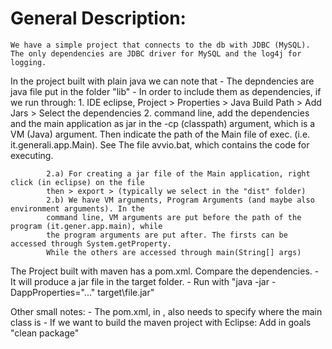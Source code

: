 # General Description:
    We have a simple project that connects to the db with JDBC (MySQL).
    The only dependencies are JDBC driver for MySQL and the log4j for logging.

In the project built with plain java we can note that
    - The depndencies are java file put in the folder "lib"
    - In order to include them as dependencies, if we run through:
        1. IDE eclipse, Project > Properties > Java Build Path > Add Jars > Select the dependencies
        2. command line, add the dependencies and the main application as jar in the -cp (classpath)
            argument, which is a VM (Java) argument. Then indicate the path of the Main file of exec.
            (i.e. it.generali.app.Main). See The file avvio.bat, which contains the code for executing.

            2.a) For creating a jar file of the Main application, right click (in eclipse) on the file
            then > export > (typically we select in the "dist" folder)
            2.b) We have VM arguments, Program Arguments (and maybe also environment arguments). In the 
            command line, VM arguments are put before the path of the program (it.gener.app.main), while
            the program arguments are put after. The firsts can be accessed through System.getProperty.
            While the others are accessed through main(String[] args)

The Project built with maven has a pom.xml. Compare the dependencies. 
    - It will produce a jar file in the target folder.
    - Run with "java -jar -DappProperties="..." target\file.jar"

Other small notes:
    - The pom.xml, in <build> </build>, also needs to specify where the main class is
    - If we want to build the maven project with Eclipse:
        Add in goals "clean package"
        